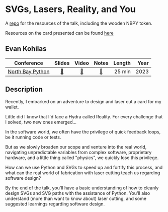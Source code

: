 # SVGs, Lasers, Reality, and You

A [repo](https://github.com/ekohilas/svgs-lasers-reality-and-you) for the resources of the talk, including the wooden NBPY token.

Resources on the card presented can be found [here](https://github.com/ekohilas/card-resources)

## Evan Kohilas

| Conference | Slides | Video | Notes | Length | Year |
|------------|:------:|:-----:|:-----:|-------:|-----:|
| [North Bay Python](https://2023.northbaypython.org/) | [🔗](https://www.canva.com/design/DAF1OgfPC6s/54eJLnF9mqdzigKHOnHNeA/view)  | [🔗](https://youtu.be/XQZAeP_Loyg) | [🔗](https://pretalx.northbaypython.org/nbpy-2023/talk/XB7UTZ/) | 25 min | 2023 |

## Description
Recently, I embarked on an adventure to design and laser cut a card for my wallet.

Little did I know that I'd face a Hydra called Reality. For every challenge that I solved, two new ones emerged...

In the software world, we often have the privilege of quick feedback loops, be it running code or tests.

But as we slowly broaden our scope and venture into the real world, navigating unpredictable variables from complex software, proprietary hardware, and a little thing called "physics", we quickly lose this privilege.

How can we use Python and SVGs to speed up and fortify this process, and what can the real world of fabrication with laser cutting teach us regarding software design?

By the end of the talk, you'll have a basic understanding of how to cleanly design SVGs and SVG paths with the assistance of Python. You'll also understand (more than want to know about) laser cutting, and some suggested learnings regarding software design.




